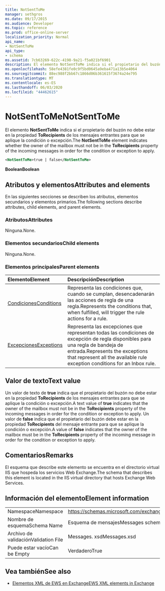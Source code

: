 ```yaml
---
title: NotSentToMe
manager: sethgros
ms.date: 09/17/2015
ms.audience: Developer
ms.topic: reference
ms.prod: office-online-server
localization_priority: Normal
api_name:
- NotSentToMe
api_type:
- schema
ms.assetid: 7cb63269-622c-4198-9a21-f5a021bf6901
description: El elemento NotSentToMe indica si el propietario del buzón no debe estar en la propiedad ToRecipients de los mensajes entrantes para que se aplique la condición o excepción.
ms.openlocfilehash: 58efe4381fe0c9f5bd0645a9eba471a13b5e4064
ms.sourcegitcommit: 88ec988f2bb67c1866d06b361615f3674a24e795
ms.translationtype: MT
ms.contentlocale: es-ES
ms.lasthandoff: 06/03/2020
ms.locfileid: "44462615"
---
```

# <a name="notsenttome"></a><span data-ttu-id="4fa7f-103">NotSentToMe</span><span class="sxs-lookup"><span data-stu-id="4fa7f-103">NotSentToMe</span></span>

<span data-ttu-id="4fa7f-104">El elemento **NotSentToMe** indica si el propietario del buzón no debe estar en la propiedad **ToRecipients** de los mensajes entrantes para que se aplique la condición o excepción.</span><span class="sxs-lookup"><span data-stu-id="4fa7f-104">The **NotSentToMe** element indicates whether the owner of the mailbox must not be in the **ToRecipients** property of the incoming messages in order for the condition or exception to apply.</span></span> 
  
```xml
<NotSentToMe>true | false</NotSentToMe>
```

 <span data-ttu-id="4fa7f-105">**Boolean**</span><span class="sxs-lookup"><span data-stu-id="4fa7f-105">**Boolean**</span></span>
## <a name="attributes-and-elements"></a><span data-ttu-id="4fa7f-106">Atributos y elementos</span><span class="sxs-lookup"><span data-stu-id="4fa7f-106">Attributes and elements</span></span>

<span data-ttu-id="4fa7f-107">En las siguientes secciones se describen los atributos, elementos secundarios y elementos primarios.</span><span class="sxs-lookup"><span data-stu-id="4fa7f-107">The following sections describe attributes, child elements, and parent elements.</span></span>
  
### <a name="attributes"></a><span data-ttu-id="4fa7f-108">Atributos</span><span class="sxs-lookup"><span data-stu-id="4fa7f-108">Attributes</span></span>

<span data-ttu-id="4fa7f-109">Ninguna.</span><span class="sxs-lookup"><span data-stu-id="4fa7f-109">None.</span></span>
  
### <a name="child-elements"></a><span data-ttu-id="4fa7f-110">Elementos secundarios</span><span class="sxs-lookup"><span data-stu-id="4fa7f-110">Child elements</span></span>

<span data-ttu-id="4fa7f-111">Ninguna.</span><span class="sxs-lookup"><span data-stu-id="4fa7f-111">None.</span></span>
  
### <a name="parent-elements"></a><span data-ttu-id="4fa7f-112">Elementos principales</span><span class="sxs-lookup"><span data-stu-id="4fa7f-112">Parent elements</span></span>

|<span data-ttu-id="4fa7f-113">**Elemento**</span><span class="sxs-lookup"><span data-stu-id="4fa7f-113">**Element**</span></span>|<span data-ttu-id="4fa7f-114">**Descripción**</span><span class="sxs-lookup"><span data-stu-id="4fa7f-114">**Description**</span></span>|
|:-----|:-----|
|[<span data-ttu-id="4fa7f-115">Condiciones</span><span class="sxs-lookup"><span data-stu-id="4fa7f-115">Conditions</span></span>](conditions.md) <br/> |<span data-ttu-id="4fa7f-116">Representa las condiciones que, cuando se cumplan, desencadenarán las acciones de regla de una regla.</span><span class="sxs-lookup"><span data-stu-id="4fa7f-116">Represents the conditions that, when fulfilled, will trigger the rule actions for a rule.</span></span>  <br/> |
|[<span data-ttu-id="4fa7f-117">Excepciones</span><span class="sxs-lookup"><span data-stu-id="4fa7f-117">Exceptions</span></span>](exceptions.md) <br/> |<span data-ttu-id="4fa7f-118">Representa las excepciones que representan todas las condiciones de excepción de regla disponibles para una regla de bandeja de entrada.</span><span class="sxs-lookup"><span data-stu-id="4fa7f-118">Represents the exceptions that represent all the available rule exception conditions for an Inbox rule.</span></span>  <br/> |
   
## <a name="text-value"></a><span data-ttu-id="4fa7f-119">Valor de texto</span><span class="sxs-lookup"><span data-stu-id="4fa7f-119">Text value</span></span>

<span data-ttu-id="4fa7f-120">Un valor de texto de **true** indica que el propietario del buzón no debe estar en la propiedad **ToRecipients** de los mensajes entrantes para que se aplique la condición o excepción.</span><span class="sxs-lookup"><span data-stu-id="4fa7f-120">A text value of **true** indicates that the owner of the mailbox must not be in the **ToRecipients** property of the incoming messages in order for the condition or exception to apply.</span></span> <span data-ttu-id="4fa7f-121">Un valor de **false** indica que el propietario del buzón debe estar en la propiedad **ToRecipients** del mensaje entrante para que se aplique la condición o excepción.</span><span class="sxs-lookup"><span data-stu-id="4fa7f-121">A value of **false** indicates that the owner of the mailbox must be in the **ToRecipients** property of the incoming message in order for the condition or exception to apply.</span></span> 
  
## <a name="remarks"></a><span data-ttu-id="4fa7f-122">Comentarios</span><span class="sxs-lookup"><span data-stu-id="4fa7f-122">Remarks</span></span>

<span data-ttu-id="4fa7f-123">El esquema que describe este elemento se encuentra en el directorio virtual IIS que hospeda los servicios Web Exchange.</span><span class="sxs-lookup"><span data-stu-id="4fa7f-123">The schema that describes this element is located in the IIS virtual directory that hosts Exchange Web Services.</span></span>
  
## <a name="element-information"></a><span data-ttu-id="4fa7f-124">Información del elemento</span><span class="sxs-lookup"><span data-stu-id="4fa7f-124">Element information</span></span>

|||
|:-----|:-----|
|<span data-ttu-id="4fa7f-125">Namespace</span><span class="sxs-lookup"><span data-stu-id="4fa7f-125">Namespace</span></span>  <br/> |https://schemas.microsoft.com/exchange/services/2006/messages  <br/> |
|<span data-ttu-id="4fa7f-126">Nombre de esquema</span><span class="sxs-lookup"><span data-stu-id="4fa7f-126">Schema Name</span></span>  <br/> |<span data-ttu-id="4fa7f-127">Esquema de mensajes</span><span class="sxs-lookup"><span data-stu-id="4fa7f-127">Messages schema</span></span>  <br/> |
|<span data-ttu-id="4fa7f-128">Archivo de validación</span><span class="sxs-lookup"><span data-stu-id="4fa7f-128">Validation File</span></span>  <br/> |<span data-ttu-id="4fa7f-129">Messages. xsd</span><span class="sxs-lookup"><span data-stu-id="4fa7f-129">Messages.xsd</span></span>  <br/> |
|<span data-ttu-id="4fa7f-130">Puede estar vacío</span><span class="sxs-lookup"><span data-stu-id="4fa7f-130">Can be Empty</span></span>  <br/> |<span data-ttu-id="4fa7f-131">Verdadero</span><span class="sxs-lookup"><span data-stu-id="4fa7f-131">True</span></span>  <br/> |
   
## <a name="see-also"></a><span data-ttu-id="4fa7f-132">Vea también</span><span class="sxs-lookup"><span data-stu-id="4fa7f-132">See also</span></span>



- [<span data-ttu-id="4fa7f-133">Elementos XML de EWS en Exchange</span><span class="sxs-lookup"><span data-stu-id="4fa7f-133">EWS XML elements in Exchange</span></span>](ews-xml-elements-in-exchange.md)

